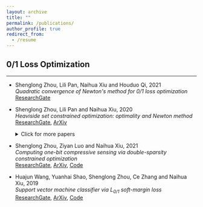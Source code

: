 ```yaml
---
layout: archive
title: ""
permalink: /publications/
author_profile: true
redirect_from:
  - /resume
---
```

 
## 0/1 Loss Optimization 
---
 
* Shenglong Zhou, Lili Pan, Naihua Xiu and Houduo Qi, 2021 <br>
  *Quadratic convergence of Newton's method for 0/1 loss optimization* <br>
  [ResearchGate](https://www.researchgate.net/publication/350442413)
  
* Shenglong Zhou, Lili Pan and Naihua Xiu, 2020 <br>
  *Heaviside set constrained optimization: optimality and Newton method* <br>
  [ResearchGate](https://www.researchgate.net/publication/343362652),  [ArXiv](https://arxiv.org/abs/2007.15737)
   
  <details markdown="1"> 
  <summary> Click for more papers </summary> 
    
* Shenglong Zhou, Ziyan Luo and Naihua Xiu, 2021 <br> 
  *Computing one-bit compressive sensing via double-sparsity constrained optimization* <br> 
  [ResearchGate](https://www.researchgate.net/publication/348371863),
  [ArXiv](https://arxiv.org/abs/2101.03599),
  [Code](https://github.com/ShenglongZhou/GPSP)<br>
    
* Huajun Wang, Yuanhai Shao,  Shenglong Zhou, Ce Zhang and Naihua Xiu, 2019 <br>
  *Support vector machine classifier via $L_{0/1}$ soft-margin loss* <br>
  [ResearchGate](https://www.researchgate.net/publication/338717629), 
  [ArXiv](https://arxiv.org/abs/1912.07418), 
  [Code](https://github.com/Huajun-Wang/L01ADMM) <br> 
     
  </details> 
 
 
